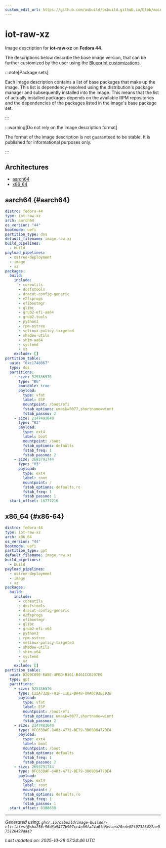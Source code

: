 ```yaml
---
custom_edit_url: https://github.com/osbuild/osbuild.github.io/blob/main/scripts/pull_image_descriptions.py
---
```


# iot-raw-xz

<!--
[//]: # ( DO NOT MODIFY THIS FILE! )
[//]: # ( This content is generated by `scripts/pull_image_descriptions.py` )
[//]: # ( Generated on: 2025-10-28 07:24:46 UTC )
-->

Image description for **iot-raw-xz** on **Fedora 44**.

The descriptions below describe the base image version, that can be further customized by the user using the [Blueprint customizations](../../01-blueprint-reference.md).

:::note[Package sets]

Each image description contains a list of base packages that make up the image. This list is dependency-resolved using the distribution's package manager and subsequently installed into the image. This means that the list of actually installed packages depends on the available RPM repositories and the dependencies of the packages listed in the image's base package set.

:::

:::warning[Do not rely on the image description format]

The format of the image description is not guaranteed to be stable. It is published for informational purposes only.

:::

## Architectures

- [aarch64](#aarch64)
- [x86_64](#x86-64)

## aarch64 {#aarch64}

```yaml
distro: fedora-44
type: iot-raw-xz
arch: aarch64
os_version: "44"
bootmode: uefi
partition_type: dos
default_filename: image.raw.xz
build_pipelines:
  - build
payload_pipelines:
  - ostree-deployment
  - image
  - xz
packages:
  build:
    include:
      - coreutils
      - dosfstools
      - dracut-config-generic
      - e2fsprogs
      - efibootmgr
      - glibc
      - grub2-efi-aa64
      - grub2-tools
      - python3
      - rpm-ostree
      - selinux-policy-targeted
      - shadow-utils
      - shim-aa64
      - systemd
      - xz
    exclude: []
partition_table:
  uuid: "0xc1748067"
  type: dos
  partitions:
    - size: 525336576
      type: "06"
      bootable: true
      payload:
        type: vfat
        label: ESP
        mountpoint: /boot/efi
        fstab_options: umask=0077,shortname=winnt
        fstab_passno: 2
    - size: 2147483648
      type: "83"
      payload:
        type: ext4
        label: boot
        mountpoint: /boot
        fstab_options: defaults
        fstab_freq: 1
        fstab_passno: 2
    - size: 2693791744
      type: "83"
      payload:
        type: ext4
        label: root
        mountpoint: /
        fstab_options: defaults,ro
        fstab_freq: 1
        fstab_passno: 1
  start_offset: 16777216
```

## x86_64 {#x86-64}

```yaml
distro: fedora-44
type: iot-raw-xz
arch: x86_64
os_version: "44"
bootmode: uefi
partition_type: gpt
default_filename: image.raw.xz
build_pipelines:
  - build
payload_pipelines:
  - ostree-deployment
  - image
  - xz
packages:
  build:
    include:
      - coreutils
      - dosfstools
      - dracut-config-generic
      - e2fsprogs
      - efibootmgr
      - glibc
      - grub2-efi-x64
      - python3
      - rpm-ostree
      - selinux-policy-targeted
      - shadow-utils
      - shim-x64
      - systemd
      - xz
    exclude: []
partition_table:
  uuid: D209C89E-EA5E-4FBD-B161-B461CCE297E0
  type: gpt
  partitions:
    - size: 525336576
      type: C12A7328-F81F-11D2-BA4B-00A0C93EC93B
      payload:
        type: vfat
        label: ESP
        mountpoint: /boot/efi
        fstab_options: umask=0077,shortname=winnt
        fstab_passno: 2
    - size: 2147483648
      type: 0FC63DAF-8483-4772-8E79-3D69D8477DE4
      payload:
        type: ext4
        label: boot
        mountpoint: /boot
        fstab_options: defaults
        fstab_freq: 1
        fstab_passno: 2
    - size: 2693791744
      type: 0FC63DAF-8483-4772-8E79-3D69D8477DE4
      payload:
        type: ext4
        label: root
        mountpoint: /
        fstab_options: defaults,ro
        fstab_freq: 1
        fstab_passno: 1
  start_offset: 8388608
```


---
*Generated using: `ghcr.io/osbuild/image-builder-cli:latest@sha256:56d6a9477b907cc4c06fa24a6fb8ecaea20cde02f07323427ae375126499aaa3`*

*Last updated on: 2025-10-28 07:24:46 UTC*
